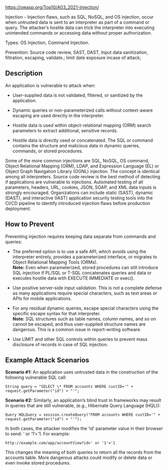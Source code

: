 https://owasp.org/Top10/A03_2021-Injection/

Injection - Injection flaws, such as SQL, NoSQL, and OS injection, occur when untrusted data is sent to an interpreter as part of a command or query. The attacker’s hostile data can trick the interpreter into executing unintended commands or accessing data without proper authorization.

Types: OS Injection, Command Injection.

Prevention: Source code review, SAST, DAST, Input data sanitization, filtration, escaping, validate.; limit date exposure incase of attack;


## Description

An application is vulnerable to attack when:

-   User-supplied data is not validated, filtered, or sanitized by the application.

-   Dynamic queries or non-parameterized calls without context-aware escaping are used directly in the interpreter.

-   Hostile data is used within object-relational mapping (ORM) search parameters to extract additional, sensitive records.

-   Hostile data is directly used or concatenated. The SQL or command contains the structure and malicious data in dynamic queries, commands, or stored procedures.


Some of the more common injections are SQL, NoSQL, OS command, Object Relational Mapping (ORM), LDAP, and Expression Language (EL) or Object Graph Navigation Library (OGNL) injection. The concept is identical among all interpreters. Source code review is the best method of detecting if applications are vulnerable to injections. Automated testing of all parameters, headers, URL, cookies, JSON, SOAP, and XML data inputs is strongly encouraged. Organizations can include static (SAST), dynamic (DAST), and interactive (IAST) application security testing tools into the CI/CD pipeline to identify introduced injection flaws before production deployment.


## How to Prevent

Preventing injection requires keeping data separate from commands and queries:

-   The preferred option is to use a safe API, which avoids using the interpreter entirely, provides a parameterized interface, or migrates to Object Relational Mapping Tools (ORMs).  
    **Note:** Even when parameterized, stored procedures can still introduce SQL injection if PL/SQL or T-SQL concatenates queries and data or executes hostile data with EXECUTE IMMEDIATE or exec().

-   Use positive server-side input validation. This is not a complete defense as many applications require special characters, such as text areas or APIs for mobile applications.

-   For any residual dynamic queries, escape special characters using the specific escape syntax for that interpreter.  
    **Note:** SQL structures such as table names, column names, and so on cannot be escaped, and thus user-supplied structure names are dangerous. This is a common issue in report-writing software.

-   Use LIMIT and other SQL controls within queries to prevent mass disclosure of records in case of SQL injection.


## Example Attack Scenarios

**Scenario #1:** An application uses untrusted data in the construction of the following vulnerable SQL call:

`String query = "SELECT \* FROM accounts WHERE custID='" + request.getParameter("id") + "'";`

**Scenario #2:** Similarly, an application’s blind trust in frameworks may result in queries that are still vulnerable, (e.g., Hibernate Query Language (HQL)):

 `Query HQLQuery = session.createQuery("FROM accounts WHERE custID='" + request.getParameter("id") + "'");`

In both cases, the attacker modifies the ‘id’ parameter value in their browser to send: ‘ or ‘1’=’1. For example:

 `http://example.com/app/accountView?id=' or '1'='1`

This changes the meaning of both queries to return all the records from the accounts table. More dangerous attacks could modify or delete data or even invoke stored procedures.